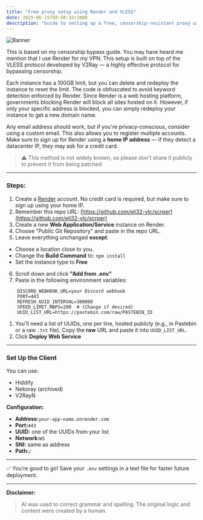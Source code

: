 ```yaml
---
title: "Free proxy setup using Render and VLESS"
date: 2025-06-15T08:50:32+1000
description: "Guide to setting up a free, censorship-resistant proxy using Render and the VLESS protocol."
---
```


![Banner](https://files.catbox.moe/90yuw9.png)

This is based on my censorship bypass guide. You may have heard me mention that I use Render for my VPN. This setup is built on top of the VLESS protocol developed by V2Ray — a highly effective protocol for bypassing censorship.

Each instance has a 100GB limit, but you can delete and redeploy the instance to reset the limit. The code is obfuscated to avoid keyword detection enforced by Render. Since Render is a web hosting platform, governments blocking Render will block all sites hosted on it. However, if only your specific address is blocked, you can simply redeploy your instance to get a new domain name.

Any email address should work, but if you're privacy-conscious, consider using a custom email. This also allows you to register multiple accounts. Make sure to sign up for Render using a **home IP address** — if they detect a datacenter IP, they may ask for a credit card.

> ⚠️ This method is not widely known, so please don't share it publicly to prevent it from being patched.

---

### Steps:

1. Create a [Render](https://render.com) account. No credit card is required, but make sure to sign up using your home IP.
2. Remember this repo URL: [https://github.com/eli32-vlc/scrper](https://github.com/eli32-vlc/scrper)
3. Create a new **Web Application/Service** instance on Render.
4. Choose "Public Git Repository" and paste in the repo URL.
5. Leave everything unchanged **except**:
- Choose a location close to you.
- Change the **Build Command** to: `npm install`
- Set the instance type to **Free**

6. Scroll down and click **"Add from .env"**
7. Paste in the following environment variables:
```
    DISCORD_WEBHOOK_URL=your Discord webhook
    PORT=443
    REFRESH_UUID_INTERVAL=300000
    SPEED_LIMIT_MBPS=200  # (Change if desired)
    UUID_LIST_URL=https://pastebin.com/raw/PASTEBIN_ID
```

1. You’ll need a list of UUIDs, one per line, hosted publicly (e.g., in Pastebin or a raw `.txt` file). Copy the **raw** URL and paste it into `UUID_LIST_URL`.
2. Click **Deploy Web Service**

---

### Set Up the Client

You can use:

- Hiddify
- Nekoray (archived)
- V2RayN

**Configuration:**

- **Address:**`your-app-name.onrender.com`
- **Port:**`443`
- **UUID:** one of the UUIDs from your list
- **Network:**`WS`
- **SNI:** same as address
- **Path:**`/`

---

✅ You’re good to go! Save your `.env` settings in a text file for faster future deployment.

---

**Disclaimer:**
>AI was used to correct grammar and spelling. The original logic and content were created by a human.
